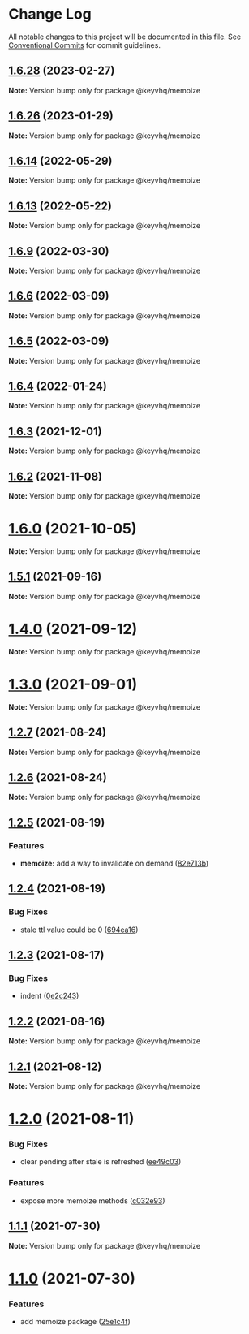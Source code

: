 # Change Log

All notable changes to this project will be documented in this file.
See [Conventional Commits](https://conventionalcommits.org) for commit guidelines.

## [1.6.28](https://github.com/microlinkhq/keyvhq/compare/v1.6.27...v1.6.28) (2023-02-27)

**Note:** Version bump only for package @keyvhq/memoize

## [1.6.26](https://github.com/microlinkhq/keyvhq/compare/v1.6.25...v1.6.26) (2023-01-29)

**Note:** Version bump only for package @keyvhq/memoize

## [1.6.14](https://github.com/microlinkhq/keyvhq/compare/v1.6.13...v1.6.14) (2022-05-29)

**Note:** Version bump only for package @keyvhq/memoize

## [1.6.13](https://github.com/microlinkhq/keyvhq/compare/v1.6.12...v1.6.13) (2022-05-22)

**Note:** Version bump only for package @keyvhq/memoize

## [1.6.9](https://github.com/microlinkhq/keyvhq/compare/v1.6.8...v1.6.9) (2022-03-30)

**Note:** Version bump only for package @keyvhq/memoize

## [1.6.6](https://github.com/microlinkhq/keyvhq/compare/v1.6.4...v1.6.6) (2022-03-09)

**Note:** Version bump only for package @keyvhq/memoize

## [1.6.5](https://github.com/microlinkhq/keyvhq/compare/v1.6.4...v1.6.5) (2022-03-09)

**Note:** Version bump only for package @keyvhq/memoize

## [1.6.4](https://github.com/microlinkhq/keyvhq/compare/v1.6.3...v1.6.4) (2022-01-24)

**Note:** Version bump only for package @keyvhq/memoize

## [1.6.3](https://github.com/microlinkhq/keyvhq/compare/v1.6.2...v1.6.3) (2021-12-01)

**Note:** Version bump only for package @keyvhq/memoize

## [1.6.2](https://github.com/microlinkhq/keyvhq/compare/v1.6.1...v1.6.2) (2021-11-08)

**Note:** Version bump only for package @keyvhq/memoize

# [1.6.0](https://github.com/microlinkhq/keyvhq/compare/v1.5.2...v1.6.0) (2021-10-05)

**Note:** Version bump only for package @keyvhq/memoize

## [1.5.1](https://github.com/microlinkhq/keyvhq/compare/v1.5.0...v1.5.1) (2021-09-16)

**Note:** Version bump only for package @keyvhq/memoize

# [1.4.0](https://github.com/microlinkhq/keyvhq/compare/v1.3.0...v1.4.0) (2021-09-12)

**Note:** Version bump only for package @keyvhq/memoize

# [1.3.0](https://github.com/microlinkhq/keyvhq/compare/v1.2.7...v1.3.0) (2021-09-01)

**Note:** Version bump only for package @keyvhq/memoize

## [1.2.7](https://github.com/microlinkhq/keyvhq/compare/v1.2.6...v1.2.7) (2021-08-24)

**Note:** Version bump only for package @keyvhq/memoize

## [1.2.6](https://github.com/microlinkhq/keyvhq/compare/v1.2.5...v1.2.6) (2021-08-24)

**Note:** Version bump only for package @keyvhq/memoize

## [1.2.5](https://github.com/microlinkhq/keyvhq/compare/v1.2.4...v1.2.5) (2021-08-19)

### Features

* **memoize:** add a way to invalidate on demand ([82e713b](https://github.com/microlinkhq/keyvhq/commit/82e713b3e73686598f2a5a815467aa9ba6e7d532))

## [1.2.4](https://github.com/microlinkhq/keyvhq/compare/v1.2.3...v1.2.4) (2021-08-19)

### Bug Fixes

* stale ttl value could be 0 ([694ea16](https://github.com/microlinkhq/keyvhq/commit/694ea1680eac5245c78af296033fa96c845ca9f4))

## [1.2.3](https://github.com/microlinkhq/keyvhq/compare/v1.2.2...v1.2.3) (2021-08-17)

### Bug Fixes

* indent ([0e2c243](https://github.com/microlinkhq/keyvhq/commit/0e2c243d687676ed200ac4390d2c30be79db19f1))

## [1.2.2](https://github.com/microlinkhq/keyvhq/compare/v1.2.1...v1.2.2) (2021-08-16)

**Note:** Version bump only for package @keyvhq/memoize

## [1.2.1](https://github.com/microlinkhq/keyvhq/compare/v1.2.0...v1.2.1) (2021-08-12)

**Note:** Version bump only for package @keyvhq/memoize

# [1.2.0](https://github.com/microlinkhq/keyvhq/compare/v1.1.1...v1.2.0) (2021-08-11)

### Bug Fixes

* clear pending after stale is refreshed ([ee49c03](https://github.com/microlinkhq/keyvhq/commit/ee49c03b1e6f88231b385f16b2e1ab0688464333))

### Features

* expose more memoize methods ([c032e93](https://github.com/microlinkhq/keyvhq/commit/c032e939e787bfadf587cd89fde2a9f225307ac5))

## [1.1.1](https://github.com/microlinkhq/keyvhq/compare/v1.1.0...v1.1.1) (2021-07-30)

**Note:** Version bump only for package @keyvhq/memoize

# [1.1.0](https://github.com/microlinkhq/keyvhq/compare/v1.0.2...v1.1.0) (2021-07-30)

### Features

* add memoize package ([25e1c4f](https://github.com/microlinkhq/keyvhq/commit/25e1c4f94115dc99e72d1dca28c3e31211d45b5a))
